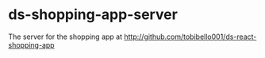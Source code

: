 # ds-shopping-app-server
The server for the shopping app at http://github.com/tobibello001/ds-react-shopping-app
